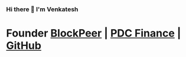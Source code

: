 ### Hi there 👋 I'm Venkatesh 

# Founder [BlockPeer](https://www.blockpeer.finance/) | [PDC Finance](https://pdc.finance/) | [GitHub](https://github.com/PDC-Finance)

<!--

![Anurag's github stats](https://github-readme-stats.vercel.app/api?username=taknev83&show_icons=true&theme=radical)


**taknev83/taknev83** is a ✨ _special_ ✨ repository because its `README.md` (this file) appears on your GitHub profile.



Here are some ideas to get you started:

- 🔭 I’m currently working on ...
- 🌱 I’m currently learning ...
- 👯 I’m looking to collaborate on ...
- 🤔 I’m looking for help with ...
- 💬 Ask me about ...
- 📫 How to reach me: ...
- 😄 Pronouns: ...
- ⚡ Fun fact: ...
-->
